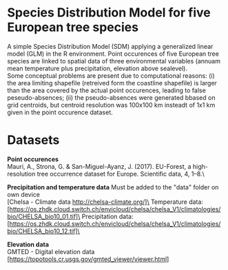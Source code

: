# Species Distribution Model for five European tree species
A simple Species Distribution Model (SDM) applying a generalized linear model (GLM) in the R environment. Point occurences of five European tree species are linked to spatial data of three environmental variables (annuam mean temperature plus precipitation, elevation above sealevel). \
Some conceptual problems are present due to computational reasons: (i) the area limiting shapefile (retreived form the coastline shapefile) is larger than the area covered by the actual point occurences, leading to false peseudo-absences; (ii) the pseudo-absences were generated bbased on grid centroids, but centroid resolution was 100x100 km insteadt of 1x1 km given in the point occurence dataset.

# Datasets
**Point occurences** \
Mauri, A., Strona, G. & San-Miguel-Ayanz, J. (2017). EU-Forest, a high-resolution tree occurrence dataset for Europe. Scientific data, 4, 1–8.\

**Precipitation and temperature data** Must be added to the "data" folder on own device\
[Chelsa - Climate data http://chelsa-climate.org/]\
Temperature data: [https://os.zhdk.cloud.switch.ch/envicloud/chelsa/chelsa_V1/climatologies/bio/CHELSA_bio10_01.tif]\
Precipitation data: [https://os.zhdk.cloud.switch.ch/envicloud/chelsa/chelsa_V1/climatologies/bio/CHELSA_bio10_12.tif]\


**Elevation data**\
GMTED - Digital elevation data [https://topotools.cr.usgs.gov/gmted_viewer/viewer.html] 
